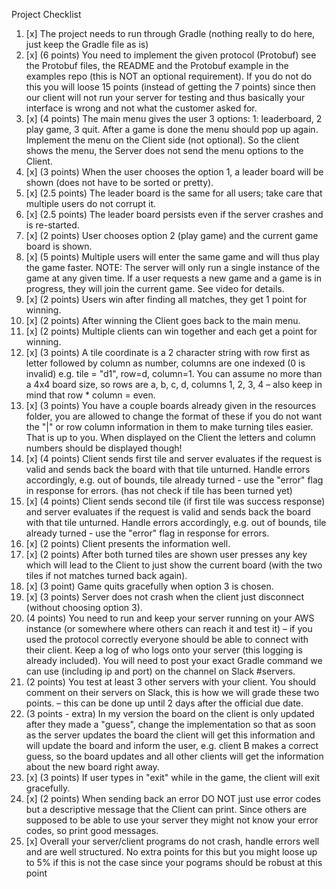 Project Checklist
1. [x] The project needs to run through Gradle (nothing really to do here, just keep the
   Gradle file as is) 
2. [x] (6 points) You need to implement the given protocol (Protobuf) see the
   Protobuf files, the README and the Protobuf example in the examples
   repo (this is NOT an optional requirement). If you do not do this you will
   loose 15 points (instead of getting the 7 points) since then our client will not run
   your server for testing and thus basically your interface is wrong and not what the
   customer asked for.
3. [x] (4 points) The main menu gives the user 3 options: 1: leaderboard, 2
   play game, 3 quit. After a game is done the menu should pop up again.
   Implement the menu on the Client side (not optional). So the client shows
   the menu, the Server does not send the menu options to the Client.
4. [x] (3 points) When the user chooses the option 1, a leader board will be shown (does
   not have to be sorted or pretty).
5. [x] (2.5 points) The leader board is the same for all users; take care that multiple users
   do not corrupt it.
6. [x] (2.5 points) The leader board persists even if the server crashes and is re-started.
7. [x] (2 points) User chooses option 2 (play game) and the current game board is shown.
8. [x] (5 points) Multiple users will enter the same game and will thus play the game faster.
   NOTE: The server will only run a single instance of the game at any given time.
   If a user requests a new game and a game is in progress, they will join the current
   game. See video for details.
9. [x] (2 points) Users win after finding all matches, they get 1 point for winning.
10. [x] (2 points) After winning the Client goes back to the main menu.
11. [x] (2 points) Multiple clients can win together and each get a point for winning.
12. [x] (3 points) A tile coordinate is a 2 character string with row first as letter followed by
    column as number, columns are one indexed (0 is invalid) e.g. tile = "d1", row=d,
    column=1. You can assume no more than a 4x4 board size, so rows are a, b, c, d,
    columns 1, 2, 3, 4 – also keep in mind that row * column = even.
13. [x] (3 points) You have a couple boards already given in the resources folder, you are
    allowed to change the format of these if you do not want the "|" or row column
    information in them to make turning tiles easier. That is up to you. When displayed
    on the Client the letters and column numbers should be displayed though!
14. [x] (4 points) Client sends first tile and server evaluates if the request is valid and sends
    back the board with that tile unturned. Handle errors accordingly, e.g. out of
    bounds, tile already turned - use the "error" flag in response for errors.
    (has not check if tile has been turned yet)
15. [x] (4 points) Client sends second tile (if first tile was success response) and server
    evaluates if the request is valid and sends back the board with that tile unturned.
    Handle errors accordingly, e.g. out of bounds, tile already turned - use the "error"
    flag in response for errors.
16. [x] (2 points) Client presents the information well.
17. [x] (2 points) After both turned tiles are shown user presses any key which will lead to
    the Client to just show the current board (with the two tiles if not matches turned
    back again).
18. [x] (3 point) Game quits gracefully when option 3 is chosen.
19. [x] (3 points) Server does not crash when the client just disconnect (without choosing
    option 3).
20. (4 points) You need to run and keep your server running on your AWS instance (or
    somewhere where others can reach it and test it) – if you used the protocol correctly
    everyone should be able to connect with their client. Keep a log of who logs onto your
    server (this logging is already included). You will need to post your exact Gradle
    command we can use (including ip and port) on the channel on Slack #servers.
21. (2 points) You test at least 3 other servers with your client. You should comment
    on their servers on Slack, this is how we will grade these two points. – this can be
    done up until 2 days after the official due date.
22. (3 points - extra) In my version the board on the client is only updated after they
    made a "guess", change the implementation so that as soon as the server updates the
    board the client will get this information and will update the board and inform the
    user, e.g. client B makes a correct guess, so the board updates and all other clients
    will get the information about the new board right away.
23. [x] (3 points) If user types in "exit" while in the game, the client will exit gracefully.
24. [x] (2 points) When sending back an error DO NOT just use error codes but a descriptive
    message that the Client can print. Since others are supposed to be able to use your
    server they might not know your error codes, so print good messages.
25. [x] Overall your server/client programs do not crash, handle errors well and are well
    structured. No extra points for this but you might loose up to 5% if this is not the
    case since your pograms should be robust at this point

